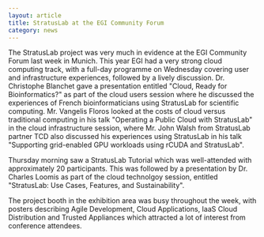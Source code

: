 ```yaml
---
layout: article
title: StratusLab at the EGI Community Forum
category: news
---
```


The StratusLab project was very much in evidence at the EGI Community Forum
last week in Munich. This year EGI had a very strong cloud computing track,
with a full-day programme on Wednesday covering user and infrastructure
experiences, followed by a lively discussion. Dr. Christophe Blanchet gave a
presentation entitled "Cloud, Ready for Bioinformatics?" as part of the cloud
users session where he discussed the experiences of French bioinformaticians
using StratusLab for scientific computing. Mr. Vangelis Floros looked at the
costs of cloud versus traditional computing in his talk "Operating a Public
Cloud with StratusLab" in the cloud infrastructure session, where Mr. John
Walsh from StratusLab partner TCD also discussed his experiences using
StratusLab in his talk "Supporting grid-enabled GPU workloads using rCUDA and
StratusLab".

Thursday morning saw a StratusLab Tutorial which was well-attended with
approximately 20 participants. This was followed by a presentation by Dr.
Charles Loomis as part of the cloud technolgoy session, entitled "StratusLab:
Use Cases, Features, and Sustainability".

The project booth in the exhibition area was busy throughout the week, with
posters describing Agile Development, Cloud Applications, IaaS Cloud
Distribution and Trusted Appliances which attracted a lot of interest from
conference attendees.
